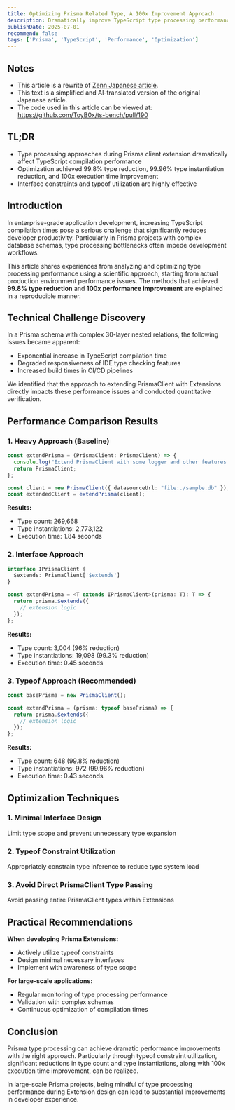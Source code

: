 ```yaml
---
title: Optimizing Prisma Related Type, A 100x Improvement Approach
description: Dramatically improve TypeScript type processing performance in Prisma clients. Learn the approach that achieved 100x improvement in real-world measurements
publishDate: 2025-07-01
recommend: false
tags: ['Prisma', 'TypeScript', 'Performance', 'Optimization']
---
```


## Notes

- This article is a rewrite of [Zenn Japanese article](https://zenn.dev/toyb0x/articles/b43251f6ce65fb).
- This text is a simplified and AI-translated version of the original Japanese article.
- The code used in this article can be viewed at:  
  https://github.com/ToyB0x/ts-bench/pull/190

## TL;DR

- Type processing approaches during Prisma client extension dramatically affect TypeScript compilation performance
- Optimization achieved 99.8% type reduction, 99.96% type instantiation reduction, and 100x execution time improvement
- Interface constraints and typeof utilization are highly effective

## Introduction

In enterprise-grade application development, increasing TypeScript compilation times pose a serious challenge that significantly reduces developer productivity. Particularly in Prisma projects with complex database schemas, type processing bottlenecks often impede development workflows.

This article shares experiences from analyzing and optimizing type processing performance using a scientific approach, starting from actual production environment performance issues. The methods that achieved **99.8% type reduction** and **100x performance improvement** are explained in a reproducible manner.

## Technical Challenge Discovery

In a Prisma schema with complex 30-layer nested relations, the following issues became apparent:

- Exponential increase in TypeScript compilation time
- Degraded responsiveness of IDE type checking features
- Increased build times in CI/CD pipelines

We identified that the approach to extending PrismaClient with Extensions directly impacts these performance issues and conducted quantitative verification.

## Performance Comparison Results

### 1. Heavy Approach (Baseline)
```typescript
const extendPrisma = (PrismaClient: PrismaClient) => {
  console.log("Extend PrismaClient with some logger and other features...");
  return PrismaClient;
};

const client = new PrismaClient({ datasourceUrl: "file:./sample.db" });
const extendedClient = extendPrisma(client);
```

**Results:**
- Type count: 269,668
- Type instantiations: 2,773,122
- Execution time: 1.84 seconds

### 2. Interface Approach
```typescript
interface IPrismaClient {
  $extends: PrismaClient['$extends']
}

const extendPrisma = <T extends IPrismaClient>(prisma: T): T => {
  return prisma.$extends({
    // extension logic
  });
};
```

**Results:**
- Type count: 3,004 (96% reduction)
- Type instantiations: 19,098 (99.3% reduction)
- Execution time: 0.45 seconds

### 3. Typeof Approach (Recommended)
```typescript
const basePrisma = new PrismaClient();

const extendPrisma = (prisma: typeof basePrisma) => {
  return prisma.$extends({
    // extension logic
  });
};
```

**Results:**
- Type count: 648 (99.8% reduction)
- Type instantiations: 972 (99.96% reduction)
- Execution time: 0.43 seconds

## Optimization Techniques

### 1. Minimal Interface Design
Limit type scope and prevent unnecessary type expansion

### 2. Typeof Constraint Utilization
Appropriately constrain type inference to reduce type system load

### 3. Avoid Direct PrismaClient Type Passing
Avoid passing entire PrismaClient types within Extensions

## Practical Recommendations

**When developing Prisma Extensions:**
- Actively utilize typeof constraints
- Design minimal necessary interfaces
- Implement with awareness of type scope

**For large-scale applications:**
- Regular monitoring of type processing performance
- Validation with complex schemas
- Continuous optimization of compilation times

## Conclusion

Prisma type processing can achieve dramatic performance improvements with the right approach. Particularly through typeof constraint utilization, significant reductions in type count and type instantiations, along with 100x execution time improvement, can be realized.

In large-scale Prisma projects, being mindful of type processing performance during Extension design can lead to substantial improvements in developer experience.
